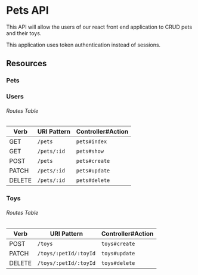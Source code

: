 # Pets API

This API will allow the users of our react front end application to CRUD pets and their toys. 

This application uses token authentication instead of sessions. 

## Resources

### Pets

### Users

###### Routes Table
| Verb   | URI Pattern            | Controller#Action |
|--------|------------------------|-------------------|
| GET   | `/pets`             | `pets#index`    |
| GET   | `/pets/:id`             | `pets#show`    |
| POST  | `/pets` | `pets#create`  |
| PATCH | `/pets/:id`        | `pets#update`   |
| DELETE | `/pets/:id`        | `pets#delete`   |

### Toys

###### Routes Table
| Verb   | URI Pattern            | Controller#Action |
|--------|------------------------|-------------------|
| POST  | `/toys` | `toys#create`  |
| PATCH | `/toys/:petId/:toyId`        | `toys#update`   |
| DELETE | `/toys/:petId/:toyId`        | `toys#delete`   |